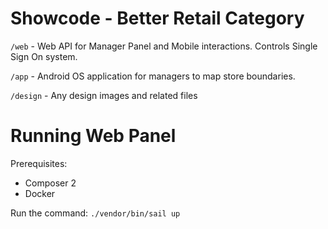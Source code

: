 # Showcode - Better Retail Category

`/web` - Web API for Manager Panel and Mobile interactions. Controls Single Sign On system.

`/app` - Android OS application for managers to map store boundaries.

`/design` - Any design images and related files

# Running Web Panel
Prerequisites:
 - Composer 2
 - Docker

Run the command: 
`./vendor/bin/sail up`
